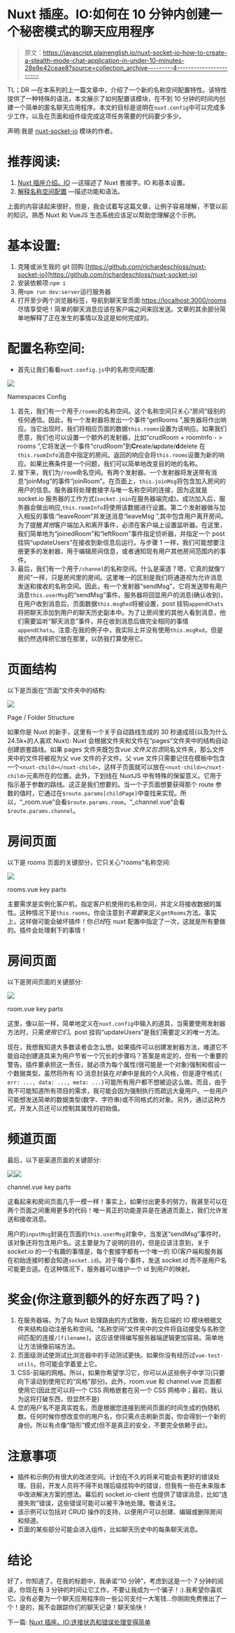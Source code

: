 # Nuxt 插座。IO:如何在 10 分钟内创建一个秘密模式的聊天应用程序

> 原文：<https://javascript.plainenglish.io/nuxt-socket-io-how-to-create-a-stealth-mode-chat-application-in-under-10-minutes-28e8e42ceae8?source=collection_archive---------4----------------------->

TL；DR —在本系列的上一篇文章中，介绍了一个新的名称空间配置特性。该特性提供了一种特殊的语法，本文展示了如何配置该模块，在不到 10 分钟的时间内创建一个简单的匿名聊天应用程序。本文的目标是说明在`nuxt.config`中可以完成多少工作，以及在页面和组件级完成这项任务需要的代码要少多少。

声明:我是 [nuxt-socket-io](https://www.npmjs.com/package/nuxt-socket-io) 模块的作者。

# 推荐阅读:

1.  [Nuxt 插座介绍。IO](https://medium.com/javascript-in-plain-english/introduction-to-nuxt-socket-io-b78c5322d389) —这描述了 Nuxt 套接字。IO 和基本设置。
2.  [解释名称空间配置](https://dev.to/richardeschloss/nuxt-socket-io-how-namespaces-config-may-make-your-life-insanely-easier-23ml) —描述功能和语法。

上面的内容读起来很好，但是，我会试着写这篇文章，让例子容易理解，不管以前的知识。熟悉 Nuxt 和 VueJS 生态系统应该足以帮助您理解这个示例。

# 基本设置:

1.  克隆或派生我的 git 回购:[https://github.com/richardeschloss/nuxt-socket-io](https://github.com/richardeschloss/nuxt-socket-io)
2.  安装依赖项:`npm i`
3.  用`npm run dev:server`运行服务器
4.  打开至少两个浏览器标签，导航到聊天室页面:[https://localhost:3000/rooms](https://localhost:3000/rooms)尽情享受吧！简单的聊天消息应该在客户端之间来回发送。文章的其余部分简单地解释了正在发生的事情以及这是如何完成的。

# 配置名称空间:

*   首先让我们看看`nuxt.config.js`中的名称空间配置:

![](img/7e6957dce95e45a25412bdc628e2e3bd.png)

Namespaces Config

1.  首先，我们有一个用于`/rooms`的名称空间。这个名称空间只关心“房间”级别的任何通信。因此，有一个发射器将发出一个事件“getRooms ”,服务器将作出响应。当它出现时，我们将相应页面的数据`this.rooms`设置为该响应。如果我们愿意，我们也可以设置一个额外的发射器，比如“crudRoom + roomInfo - > rooms ”,它将发送一个事件“crudRoom”到**Cr**eate/**u**pdate/**d**delete 在`this.roomInfo`消息中指定的房间。返回的响应会将`this.rooms`设置为新的响应。如果比赛条件是一个问题，我们可以简单地改变目的地的名称。
2.  接下来，我们为`/room`命名空间。有两个发射器。一个发射器将发送带有消息“joinMsg”的事件“joinRoom”。在页面上，`this.joinMsg`将包含加入房间的用户的信息。服务器将处理套接字与唯一名称空间的连接，因为这就是 socket.io 服务器的工作方式(`socket.join`在服务器端完成)。成功加入后，服务器会做出响应,`this.roomInfo`将使用该数据进行设置。第二个发射器做与加入相反的事情:“leaveRoom”并发送消息“leaveMsg ”,其中包含用户离开房间。为了提醒*其他*客户端加入和离开事件，必须在客户端上设置监听器。在这里，我们简单地为“joinedRoom”和“leftRoom”事件指定侦听器，并指定一个 post 挂钩“updateUsers”在接收到新信息后运行。与步骤 1 一样，我们可能想要注册更多的发射器，用于编辑房间信息，或者通知现有用户其他房间范围内的事件。
3.  最后，我们有一个用于`/channel`的名称空间。什么是渠道？嗯，它真的就像“/房间”一样，只是房间里的房间。这里唯一的区别是我们将通道视为允许消息发送和接收的名称空间。因此，有一个发射器“sendMsg”，它将发送带有用户消息`this.userMsg`的“sendMsg”事件。服务器将回显用户的消息(确认收到)，在用户收到消息后，页面数据`this.msgRxd`将被设置，post 挂钩`appendChats`将把聊天添加到用户的聊天历史副本中。为了让房间里的其他人看到消息，他们需要监听“聊天消息”事件，并在收到消息后做完全相同的事情`appendChats`。注意:在我的例子中，我实际上并没有使用`this.msgRxd`，但是我仍然选择把它放在那里，以防我打算使用它。

# 页面结构

以下是页面在“页面”文件夹中的结构:

![](img/b15fedba0bfba818b85a4f9460865913.png)

Page / Folder Structure

如果你是 Nuxt 的新手，这里有一个关于自动路线生成的 30 秒速成班(以及为什么 24.5k+的人喜欢 Nuxt): Nuxt 会根据文件夹和文件在“pages”文件夹中的结构自动创建嵌套路线。如果 pages 文件夹既包含*vue 文件又包含*同名文件夹，那么文件夹中的文件将被视为父 vue 文件的子文件。父 vue 文件只需要记住在模板中包含一个`<nuxt-child></nuxt-child>`，这样子页面就可以放在`<nuxt-child></nuxt-child>`元素所在的位置。此外，下划线在 NuxtJS 中有特殊的保留意义。它用于指示基于参数的路线。这正是我们想要的。当一个子页面想要获得那个 route 参数的值时，它通过在`$route.params[childPage]`中查找来实现。所以，“_room.vue”会看`$route.params.room`，“_channel.vue”会看`$route.params.channel`。

# 房间页面

以下是 rooms 页面的关键部分，它只关心“rooms”名称空间:

![](img/1859563060c9574344672e00f4421578.png)

rooms.vue key parts

主要需求是实例化客户机，指定客户机使用的名称空间，并定义将接收数据的属性。这种情况下是`this.rooms`。你会注意到*不需要*来定义`getRooms`方法。事实上，这样做可能会破坏插件！你*已经*在 nuxt 配置中指定了一次，这就是所有要做的。插件会处理剩下的事情！

# 房间页面

以下是房间页面的关键部分:

![](img/5c0b8bd2da80bab6a42324c373bafadf.png)

room.vue key parts

这里，像以前一样，简单地定义在`nuxt.config`中输入的道具，当需要使用发射器方法时，只需*使用它们*。post 挂钩“updateUsers”是我们需要定义的唯一方法。

现在，我想我知道大多数读者会怎么想。如果插件可以创建发射器方法，难道它不能自动创建道具来为用户节省一个冗长的步骤吗？答案是肯定的，但有一个重要的警告。插件要承担这一责任，就必须为每个属性(很可能是一个对象)强制和假设一个数据类型。虽然将所有 IO 消息封装在*对象*中是我的个人风格，但是遵守格式`{ err: ..., data: ..., meta: ...}`可能所有用户都不想被迫这么做。而且，由于我不可能知道所有项目的需求，我可能会因为强制执行而疏远大量用户。一些用户可能想发送简单的数据类型(数字、字符串)或不同格式的对象。另外，通过这种方式，开发人员还可以控制其属性的初始值。

# 频道页面

最后，以下是渠道页面的关键部分:

![](img/f4b21d68d7e2e340a50fd622caf64ab0.png)![](img/e995ec5c5b4d6394b610a05fb5b97509.png)

channel.vue key parts

这看起来和房间页面几乎一模一样！事实上，如果付出更多的努力，我甚至可以在两个页面之间重用更多的代码！唯一真正的功能差异是在通道页面上，我们允许发送和接收消息。

用户的`inputMsg`封装在页面的`this.userMsg`对象中，当发送“sendMsg”事件时，该对象还将包含用户名。这主要是为了说明的目的，但是应该注意到，关于 *socket.io* 的一个有趣的事情是，每个套接字都有一个唯一的 ID(客户端和服务器在初始连接时都会知道`socket.id`)。对于每个事件，发送 socket.id 而不是用户名可能更合适。在这种情况下，服务器可以维护一个 id 到用户的映射。

# 奖金(你注意到额外的好东西了吗？)

1.  在服务器端，为了向 Nuxt 处理路由的方式致敬，我在后端的 IO 模块根据文件夹结构自动注册名称空间。“名称空间”文件夹中的文件将自动接受与名称空间匹配的连接`/[filename]`。这应该使得编写服务器端逻辑更加容易。简单地让方法镜像前端方法。
2.  页面级测试使测试比浏览器中的手动测试更快。如果你没有经历过`vue-test-utils`，你可能会学着爱上它。
3.  CSS-前端的网格。所以，如果你希望学习它，你可以从这些例子中学习(只要向下滚动到使用它的“风格”部分)。此外，room.vue 和 channel.vue 页面都使用它(因此您可以将一个 CSS 网格嵌套在另一个 CSS 网格中；最初，我认为这将打破东西，但显然不是)
4.  您的用户名不是真实姓名，而是根据您连接到房间页面的时间生成的伪随机数。任何时候你想改变你的用户名，你只需点击刷新页面，你会得到一个新的身份。所以有点像“隐形”模式(但不是真正的安全，不要完全依赖于此)。

# 注意事项

*   插件和示例仍有很大的改进空间。计划在不久的将来可能会有更好的错误处理。目前，开发人员将不得不处理后级挂钩中的错误，但我有一些在未来版本中改进解决方案的想法。幕后的 socket.io-client 也提供了错误消息，比如“连接失败”错误，这些错误可能可以被干净地处理。敬请关注。
*   该示例可以包括对 CRUD 操作的支持，以便用户可以创建、编辑或删除房间和频道。
*   页面的某些部分可能会进入组件，比如聊天历史中的每条聊天消息。

# 结论

好了，你知道了。在我的标题中，我承诺“10 分钟”，考虑到这是一个 7 分钟的阅读，你现在有 3 分钟的时间让它工作，不要让我成为一个骗子！:).我希望你喜欢它。没有必要为一个聊天应用程序向一些公司支付一大笔钱…你刚刚免费推出了一个！是的，我不会跟踪你们的聊天记录！聊天愉快！

下一篇: [Nuxt 插座。IO:连接状态和错误处理变得简单](https://medium.com/javascript-in-plain-english/nuxt-socket-io-connection-status-and-error-handling-made-easy-6fcf1c2ac43c?source=your_stories_page---------------------------)